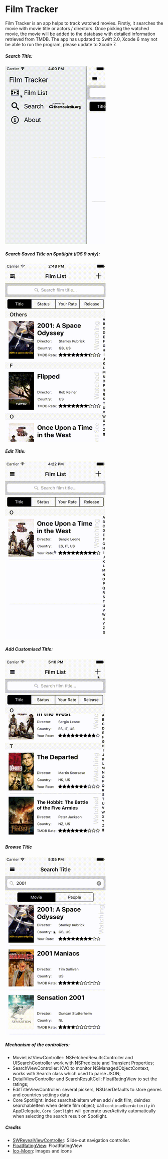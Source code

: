 # Film Tracker

Film Tracker is an app helps to track watched movies.
Firstly, it searches the movie with movie title or actors / directors. Once picking the watched movie, the movie will be added to the database with detailed information retrieved from TMDB. The app has updated to Swift 2.0, Xcode 6 may not be able to run the program, please update to Xcode 7.

##### Search Title:
<img src="./Screenshots/SearchTitle.gif" width="320" height="568"/>

##### Search Saved Title on Spotlight (iOS 9 only):
<img src="./Screenshots/CoreSpotlight.gif" width="320" height="568"/>

##### Edit Title:
<img src="./Screenshots/EditTitle.gif" width="320" height="568"/>

##### Add Customised Title:
<img src="./Screenshots/AddCustomisedTitle.gif" width="320" height="568"/>

##### Browse Title
<img src="./Screenshots/BrowseTitle.gif" width="320" height="568"/>

##### Mechanism of the controllers:
- MovieListViewController: NSFetchedResultsController and UISearchController work with NSPredicate and Transient Properties;
- SearchViewController: KVO to monitor NSManagedObjectContext, works with Search class which used to parse JSON;
- DetailViewController and SearchResultCell: FloatRatingView to set the ratings;
- EditTitleViewController: several pickers, NSUserDefaults to store genres and countries settings data
- Core Spotlight: index searchableItem when add / edit film, deindex searchableItem when delete film object; call `continueUserActivity` in AppDelegate, `Core Spotlight` will generate userActivity automatically when selecting the search result on Spotlight.

##### Credits
- [SWRevealViewController](https://github.com/John-Lluch/SWRevealViewController): Slide-out navigation controller.
- [FloatRatingView](https://github.com/strekfus/FloatRatingView): FloatRatingView
- [Ico-Moon](https://github.com/Keyamoon/IcoMoon-Free): Images and icons
